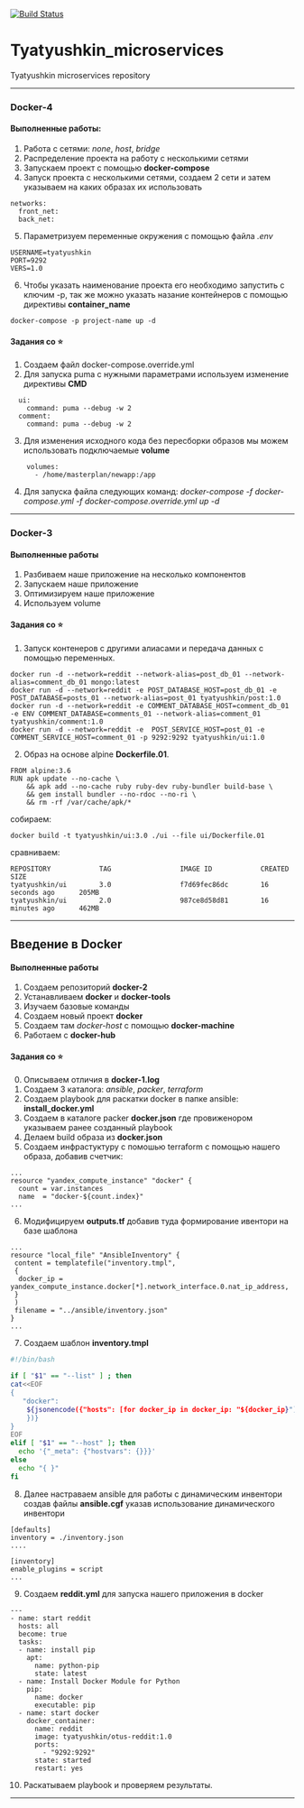 [![Build Status](https://travis-ci.com/Otus-DevOps-2020-08/Tyatyushkin_microservices.svg?branch=master)](https://travis-ci.com/Otus-DevOps-2020-08/Tyatyushkin_microservices)

# Tyatyushkin_microservices
Tyatyushkin microservices repository

---
### Docker-4

#### Выполненные работы:

1. Работа с сетями: *none*, *host*, *bridge*
2. Распределение проекта на работу с несколькими сетями
3. Запускаем проект с помощью **docker-compose**
4. Запуск проекта с несколькими сетями, создаем 2 сети и затем указываем на каких образах их использовать
```
networks:
  front_net:
  back_net:
```
5. Параметризуем переменные окружения с помощью файла *.env*
```
USERNAME=tyatyushkin
PORT=9292
VERS=1.0
```
6. Чтобы указать наименование проекта его необходимо запустить с ключим -p, так же можно указать назание контейнеров с помощью директивы **container_name**
```
docker-compose -p project-name up -d
```

#### Задания со ⭐
1. Создаем файл docker-compose.override.yml
2. Для запуска puma с нужными параметрами используем изменение директивы **CMD**
```
  ui:
    command: puma --debug -w 2
  comment:
    command: puma --debug -w 2
```
3. Для изменения исходного кода без пересборки образов мы можем использовать подключаемые **volume**
```
    volumes:
      - /home/masterplan/newapp:/app
```
4. Для запуска файла следующих команд: *docker-compose -f docker-compose.yml -f docker-compose.override.yml up -d*


---

### Docker-3

#### Выполненные работы

1. Разбиваем наше приложение на несколько компонентов
2. Запускаем наше приложение
3. Оптимизируем наше приложение
4. Используем volume

#### Задания со ⭐
1. Запуск контенеров с другими алиасами и передача данных с помощью переменных.
```
docker run -d --network=reddit --network-alias=post_db_01 --network-alias=comment_db_01 mongo:latest
docker run -d --network=reddit -e POST_DATABASE_HOST=post_db_01 -e POST_DATABASE=posts_01 --network-alias=post_01 tyatyushkin/post:1.0 
docker run -d --network=reddit -e COMMENT_DATABASE_HOST=comment_db_01 -e ENV COMMENT_DATABASE=comments_01 --network-alias=comment_01 tyatyushkin/comment:1.0
docker run -d --network=reddit -e  POST_SERVICE_HOST=post_01 -e COMMENT_SERVICE_HOST=comment_01 -p 9292:9292 tyatyushkin/ui:1.0
```
2. Образ на основе alpine **Dockerfile.01**.
```
FROM alpine:3.6
RUN apk update --no-cache \
    && apk add --no-cache ruby ruby-dev ruby-bundler build-base \
    && gem install bundler --no-rdoc --no-ri \
    && rm -rf /var/cache/apk/*
```
собираем:
```
docker build -t tyatyushkin/ui:3.0 ./ui --file ui/Dockerfile.01
```
сравниваем:
```
REPOSITORY            TAG                 IMAGE ID            CREATED             SIZE
tyatyushkin/ui        3.0                 f7d69fec86dc        16 seconds ago      205MB
tyatyushkin/ui        2.0                 987ce8d58d81        16 minutes ago      462MB
```

---
## Введение в Docker

#### Выполненные работы

1. Создаем репозиторий **docker-2**
2. Устанавливаем **docker** и **docker-tools**
3. Изучаем базовые команды
4. Создаем новый проект **docker**
5. Создаем там *docker-host* с помощью **docker-machine**
6. Работаем с **docker-hub**

#### Задания со ⭐

0. Описываем отличия в **docker-1.log**
1. Создаем 3 каталога: *ansible*, *packer*, *terraform*
2. Создаем playbook	 для раскатки docker в папке ansible: **install_docker.yml**
3. Создаем в каталоге packer **docker.json** где провиженором указываем ранее созданный playbook
4. Делаем build образа из **docker.json**
5. Создаем инфрастуктуру с помошью terraform с помощью нашего образа, добавив счетчик:
```
...
resource "yandex_compute_instance" "docker" {
  count = var.instances
  name  = "docker-${count.index}"
...
```
6. Модифицируем **outputs.tf** добавив туда формирование ивентори на базе шаблона
```
...
resource "local_file" "AnsibleInventory" {
 content = templatefile("inventory.tmpl",
 {
  docker_ip = yandex_compute_instance.docker[*].network_interface.0.nat_ip_address,
 }
 )
 filename = "../ansible/inventory.json"
}
...
```
7. Создаем шаблон **inventory.tmpl**
```bash
#!/bin/bash

if [ "$1" == "--list" ] ; then
cat<<EOF
{
   "docker":
	${jsonencode({"hosts": [for docker_ip in docker_ip: "${docker_ip}"],
	})}
}
EOF
elif [ "$1" == "--host" ]; then
  echo '{"_meta": {"hostvars": {}}}'
else
  echo "{ }"
fi
```
8. Далее настраваем ansible для работы с динамическим инвентори создав файлы **ansible.cgf** указав использование динамического инвентори
```
[defaults]
inventory = ./inventory.json
....

[inventory]
enable_plugins = script
...
```
9. Создаем **reddit.yml** для запуска нашего приложения в docker
```
---
- name: start reddit
  hosts: all
  become: true
  tasks:
  - name: install pip
    apt:
      name: python-pip
      state: latest
  - name: Install Docker Module for Python
    pip:
      name: docker
      executable: pip
  - name: start docker
    docker_container:
      name: reddit
      image: tyatyushkin/otus-reddit:1.0
      ports:
        - "9292:9292"
      state: started
      restart: yes

```
10. Раскатываем playbook и проверяем результаты.

---	
